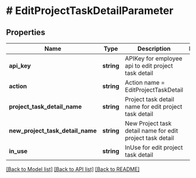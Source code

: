 # # EditProjectTaskDetailParameter

## Properties

Name | Type | Description | Notes
------------ | ------------- | ------------- | -------------
**api_key** | **string** | APIKey for employee api to edit project task detail |
**action** | **string** | Action name &#x3D; EditProjectTaskDetail |
**project_task_detail_name** | **string** | Project task detail name for edit project task detail |
**new_project_task_detail_name** | **string** | New Project task detail name for edit project task detail |
**in_use** | **string** | InUse for edit project task detail |

[[Back to Model list]](../../README.md#models) [[Back to API list]](../../README.md#endpoints) [[Back to README]](../../README.md)
